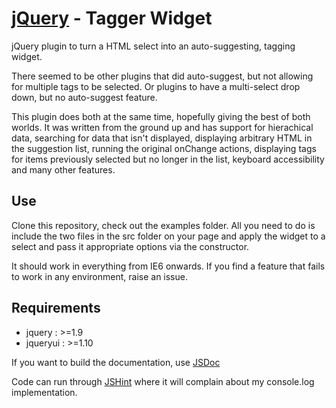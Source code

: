 [jQuery](http://jquery.com/) - Tagger Widget
==================================================

jQuery plugin to turn a HTML select into an auto-suggesting, tagging widget.

There seemed to be other plugins that did auto-suggest, but not allowing for 
multiple tags to be selected. Or plugins to have a multi-select drop down, but 
no auto-suggest feature.

This plugin does both at the same time, hopefully giving the best of both 
worlds.
It was written from the ground up and has support for hierachical data, 
searching for data that isn't displayed, displaying arbitrary HTML in the 
suggestion list, running the original onChange actions, displaying tags for 
items previously selected but no longer in the list, keyboard accessibility and 
many other features.

Use
--------------------------------------

Clone this repository, check out the examples folder. All you need to do is
include the two files in the src folder on your page and apply the widget to a
select and pass it appropriate options via the constructor.

It should work in everything from IE6 onwards. If you find a feature that fails 
to work in any environment, raise an issue.

Requirements
--------------------------------------

* jquery : >=1.9
* jqueryui : >=1.10

If you want to build the documentation, use 
[JSDoc](https://github.com/jsdoc3/jsdoc)

Code can run through [JSHint](http://www.jshint.com/) where it will complain 
about my console.log implementation.
